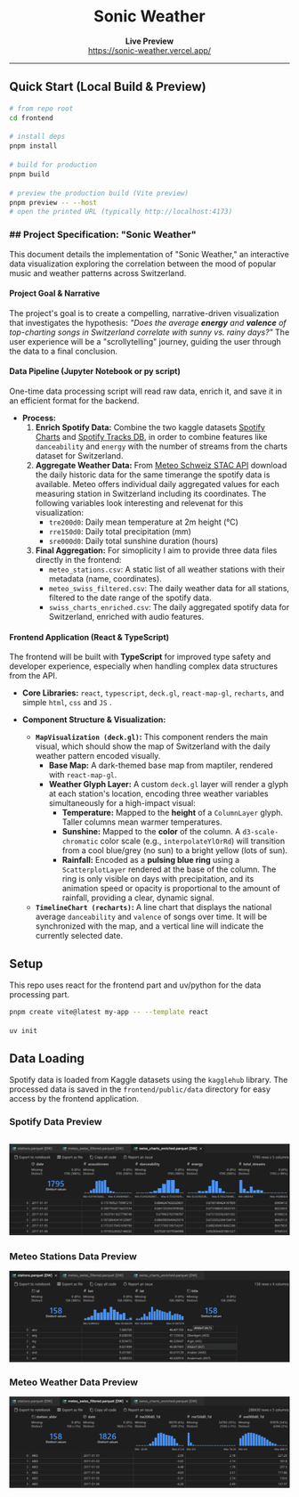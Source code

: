 <div align="center">

# Sonic Weather

**Live Preview**  
<a href="https://sonic-weather.vercel.app/" target="_blank">https://sonic-weather.vercel.app/</a>

</div>

---

## Quick Start (Local Build & Preview)

```bash
# from repo root
cd frontend

# install deps
pnpm install

# build for production
pnpm build

# preview the production build (Vite preview)
pnpm preview -- --host
# open the printed URL (typically http://localhost:4173)
```
### ## Project Specification: "Sonic Weather"

This document details the implementation of "Sonic Weather," an interactive data visualization exploring the correlation between the mood of popular music and weather patterns across Switzerland.


#### **Project Goal & Narrative**

The project's goal is to create a compelling, narrative-driven visualization that investigates the hypothesis: *"Does the average **energy** and **valence** of top-charting songs in Switzerland correlate with sunny vs. rainy days?"* The user experience will be a "scrollytelling" journey, guiding the user through the data to a final conclusion.

#### **Data Pipeline (Jupyter Notebook or py script)**

One-time data processing script will read raw data, enrich it, and save it in an efficient format for the backend.

* **Process:**
    1.  **Enrich Spotify Data:** Combine the two kaggle datasets [Spotify Charts](https://www.kaggle.com/datasets/dhruvildave/spotify-charts?resource=download) and [Spotify Tracks DB](https://www.kaggle.com/datasets/zaheenhamidani/ultimate-spotify-tracks-db), in order to combine features like `danceability` and `energy` with the number of streams from the charts dataset for Switzerland.
    2.  **Aggregate Weather Data:** From [Meteo Schweiz STAC API](https://opendatadocs.meteoswiss.ch/a-data-groundbased/a1-automatic-weather-stations) download the daily historic data for the same timerange the spotify data is available. Meteo offers individual daily aggregated values for each measuring station in Switzerland including its coordinates. The following variables look interesting and relevenat for this visualization:
        * `tre200d0`: Daily mean temperature at 2m height (°C)
        * `rre150d0`: Daily total precipitation (mm)
        * `sre000d0`: Daily total sunshine duration (hours)
    3.  **Final Aggregation:**
        For simoplicity I aim to provide three data files directly in the frontend:
        * `meteo_stations.csv`: A static list of all weather stations with their metadata (name, coordinates).
        * `meteo_swiss_filtered.csv`: The daily weather data for all stations, filtered to the date range of the spotify data.
        * `swiss_charts_enriched.csv`: The daily aggregated spotify data for Switzerland, enriched with audio features.

#### **Frontend Application (React & TypeScript)**

The frontend will be built with **TypeScript** for improved type safety and developer experience, especially when handling complex data structures from the API.

* **Core Libraries:** `react`, `typescript`, `deck.gl`, `react-map-gl`, `recharts`, and simple `html`, `css` and `JS` .

* **Component Structure & Visualization:**
    * **`MapVisualization (deck.gl)`:** This component renders the main visual, which should show the map of Switzerland with the daily weather pattern encoded visually.
        * **Base Map:** A dark-themed base map from maptiler, rendered with `react-map-gl`.
        * **Weather Glyph Layer:** A custom `deck.gl` layer will render a glyph at each station's location, encoding three weather variables simultaneously for a high-impact visual:
            * **Temperature:** Mapped to the **height** of a `ColumnLayer` glyph. Taller columns mean warmer temperatures.
            * **Sunshine:** Mapped to the **color** of the column. A `d3-scale-chromatic` color scale (e.g., `interpolateYlOrRd`) will transition from a cool blue/grey (no sun) to a bright yellow (lots of sun).
            * **Rainfall:** Encoded as a **pulsing blue ring** using a `ScatterplotLayer` rendered at the base of the column. The ring is only visible on days with precipitation, and its animation speed or opacity is proportional to the amount of rainfall, providing a clear, dynamic signal.
    * **`TimelineChart (recharts)`:** A line chart that displays the national average `danceability` and `valence` of songs over time. It will be synchronized with the map, and a vertical line will indicate the currently selected date.

## Setup

This repo uses react for the frontend part and uv/python for the data processing part.

```bash
pnpm create vite@latest my-app -- --template react

uv init
```

## Data Loading

Spotify data is loaded from Kaggle datasets using the `kagglehub` library. The processed data is saved in the `frontend/public/data` directory for easy access by the frontend application.

### Spotify Data Preview

![Spotify Data Preview](spotify_data.png)
---
### Meteo Stations Data Preview

![Meteo Stations Data Preview](stations_data.png)

### Meteo Weather Data Preview

![Meteo Weather Data Preview](weather_data.png)